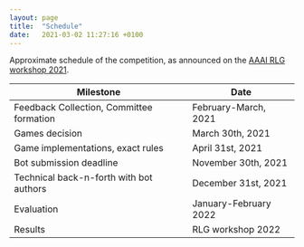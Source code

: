 ```yaml
---
layout: page
title:  "Schedule"
date:   2021-03-02 11:27:16 +0100
---
```


Approximate schedule of the competition, as announced on the [AAAI RLG workshop 2021](http://aaai-rlg.mlanctot.info/).

| Milestone                                | Date
| ---------------------------------------- | ------------------------
| Feedback Collection, Committee formation | February-March, 2021
| Games decision                           | March 30th, 2021
| Game implementations, exact rules        | April 31st, 2021
| Bot submission deadline                  | November 30th, 2021
| Technical back-n-forth with bot authors  | December 31st, 2021
| Evaluation                               | January-February 2022
| Results                                  | RLG workshop 2022

